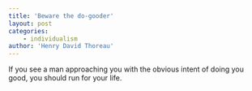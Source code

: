 ```yaml
---
title: 'Beware the do-gooder'
layout: post
categories:
    - individualism
author: 'Henry David Thoreau'
---
```


If you see a man approaching you with the obvious intent of doing you good, you should run for your life.